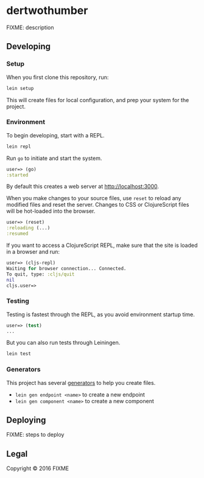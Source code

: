 # dertwothumber

FIXME: description

## Developing

### Setup

When you first clone this repository, run:

```sh
lein setup
```

This will create files for local configuration, and prep your system
for the project.

### Environment

To begin developing, start with a REPL.

```sh
lein repl
```

Run `go` to initiate and start the system.

```clojure
user=> (go)
:started
```

By default this creates a web server at <http://localhost:3000>.

When you make changes to your source files, use `reset` to reload any
modified files and reset the server. Changes to CSS or ClojureScript
files will be hot-loaded into the browser.

```clojure
user=> (reset)
:reloading (...)
:resumed
```

If you want to access a ClojureScript REPL, make sure that the site is loaded
in a browser and run:

```clojure
user=> (cljs-repl)
Waiting for browser connection... Connected.
To quit, type: :cljs/quit
nil
cljs.user=>
```

### Testing

Testing is fastest through the REPL, as you avoid environment startup
time.

```clojure
user=> (test)
...
```

But you can also run tests through Leiningen.

```sh
lein test
```

### Generators

This project has several [generators][] to help you create files.

* `lein gen endpoint <name>` to create a new endpoint
* `lein gen component <name>` to create a new component

[generators]: https://github.com/weavejester/lein-generate

## Deploying

FIXME: steps to deploy

## Legal

Copyright © 2016 FIXME
